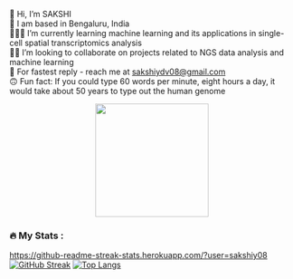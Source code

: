 👋 Hi, I’m SAKSHI <br>
📍 I am based in Bengaluru, India <br>
👩🏻‍💻 I’m currently learning machine learning and its applications in single-cell spatial transcriptomics analysis <br>
🤝🏼 I’m looking to collaborate on projects related to NGS data analysis and machine learning <br>
📩 For fastest reply - reach me at sakshiydv08@gmail.com <br>
🙃 Fun fact: If you could type 60 words per minute, eight hours a day, it would take about 50 years to type out the human genome <br> 

<!---
sakshiy08/sakshiy08 is a ✨ special ✨ repository because its `README.md` (this file) appears on your GitHub profile.
You can click the Preview link to take a look at your changes.
--->



<div id="header" align="center">
  <img src="https://i.giphy.com/media/v1.Y2lkPTc5MGI3NjExYndxamFwdnE1cGw3aTY4NDd1cGpwam12bjVxNWsycnloazA0NDhkbCZlcD12MV9pbnRlcm5hbF9naWZfYnlfaWQmY3Q9Zw/YlmI36YAWe7KScC7hK/giphy.gif" width="200"/>
</div>




### :fire: My Stats :

https://github-readme-streak-stats.herokuapp.com/?user=sakshiy08
[![GitHub Streak](http://github-readme-streak-stats.herokuapp.com?user=sakshiy08&theme=dark&background=000000)](https://git.io/streak-stats)
[![Top Langs](https://github-readme-stats.vercel.app/api/top-langs/?username=sakshiy08&layout=compact&theme=vision-friendly-dark)](https://github.com/anuraghazra/github-readme-stats)








